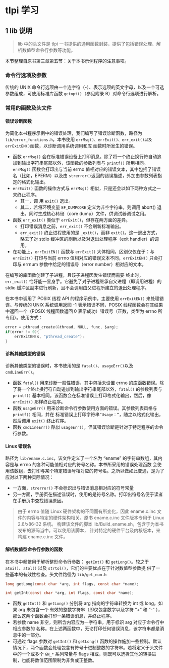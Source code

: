 # tlpi 学习

## 1 lib 说明

>lib 中的头文件是 tlpi 一书提供的通用函数封装，提供了包括错误处理、解析数值型命令行参数等功能。

本节整理自原书第三章第五节：关于本书示例程序的注意事项。

### 命令行选项及参数

传统的 UNIX 命令行选项由一个连字符（-）、表示选项的英文字母，以及一个可选参数组成，可使用标准库函数 `getopt()`（参见附录 B）对命令行选项进行解析。

### 常用的函数及头文件

#### 错误诊断函数

为简化本书程序示例中的错误处理，我们编写了错误诊断函数，路径为 `lib/error_functions.h`，本书使用 `errMsg()、errExit()、err_exit()以及 errExitEN()`函数，以诊断调用系统调用和库 函数时所发生的错误。

- 函数 `errMsg()` 会在标准错误设备上打印消息。除了将一个终止换行符自动追加到输出字符串尾部以外，该函数的参数列表与 `printf()` 所用相同。`errMsg()` 函数会打印出与当前 errno 值相对应的错误文本，其中包括了错误名（比如，EPERM）以及由 `strerror()`返回的错误描述，外加由参数列表指定的格式化输出。
- `errExit()` 函数的操作方式与 `errMsg()` 相似，只是还会以如下两种方式之一来终止程序。
  - 其一，调 用 `exit()` 退出。
  - 其二，若将环境变量 `EF_DUMPCORE` 定义为非空字符串，则调用 abort() 退出，同时生成核心转储（core dump）文件，供调试器调试之用。
- 函数 `err_exit()` 类似于 `errExit()`，但存在两方面的差异。
  - 打印错误消息之前，`err_exit()` 不会刷新标准输出。
  - `err_exit()` 终止进程使用的是 `_exit()`，而非 `exit()`。这一退出方式，略去了对 stdio 缓冲区的刷新以及对退出处理程序（exit handler）的调用。
- 在功能上，`errExitEN()` 函数与 `errExit()` 大体相同，区别仅仅在于：与 `errExit()` 打印与当前 errno 值相对应的错误文本不同，`errExitEN()` 只会打印与 errnum 参数中给定的错误号（error number）相对应的文本。

在编写的库函数创建了子进程，且该子进程因发生错误而需要 终止时，`err_exit()` 恰好能一显身手。它避免了对子进程继承自父进程（即调用进程）的 stdio 缓冲区副本进行刷新，且不会调用由父进程所建立的退出处理程序。

在本书中调用了 POSIX 线程 API 的程序示例中，主要使用 `errExitEN()` 来处理错误。与传统的 UNIX 系统调用返回 -1 表示错误不同，POSIX 线程函数会在其结果中返回一个（POSIX 线程函数返回 0 表示成功）错误号（正数，类型为 errno 所专用）。使用方式：

```c
error = pthread_create(&thread, NULL, func, $arg);
if(error != 0){
    errExitEN(s, "pthread_create");
}
```

#### 诊断其他类型的错误

诊断其他类型的错误时，本书使用的是 `fatal()`、`usageErr()`以及 `cmdLineErr()`。

- 函数 `fatal()` 用来诊断一般性错误，其中包括未设置 errno 的库函数错误。除了将一个终止换行符自动追加到输出字符串尾部以外，`fatal()` 的参数列表与 `printf()` 基本相同。该函数会在标准错误上打印格式化输出，然后，像 `errExit()` 那样终止程序。
- 函数 `usageErr()` 用来诊断命令行参数使用方面的错误。其参数列表风格与 `printf()` 相同，并在 标准错误上打印字符串`“Usage：”`，随之以格式化输出，然后调用 `exit()` 终止程序。
- 函数 `cmdLineErr()` 酷似 `usageErr()`，但其错误诊断是针对于特定程序的命令行参数。

#### Linux 错误名

路径为 `lib/ename.c.inc`，该文件定义了一个名为 “ename” 的字符串数组，其内容是与 errno 的各种可能值相对应的符号名称。本书所采用的错误处理函数 会使用该数组，去打印与某个特定错误号相对应的符号名。之所以做如此变通，是为了应对以下两种实际情况：

- 一方面，`strerror()` 不会标识出与错误消息相对应的符号常量
- 另一方面，手册页在描述错误时，使用的是符号名称。打印出符号名便于读者在手册页中查找错误原因。

>由于 errno 值随 Linux 硬件架构的不同而有所变化，因此 ename.c.inc 文件的内容与特定的硬件架构相关。原书 ename.c.inc 文件版本专用于 Linux 2.6/x86-32 系统。 构建该文件的脚本 lib/Build_ename.sh，包含于为本书发布的源码当中。可以使用该脚本， 针对特定的硬件平台及内核版本，来构建 ename.c.inc 文件。

#### 解析数值型命令行参数的函数

在本书中频繁用于解析整形命令行参数： `getInt()` 和 `getLong()`。较之于 `atoi()`、`atol()` 以及 `strtol()`，它们的主要优点在于针对数值型参数提 供了一些基本的有效性检查。头文件路径为 `lib/get_num.h`

```c
long getLong(const char *arg, int flags, const char *name);

int getInt(const char *arg, int flags, const char *name);
```

- 函数 `getInt()` 和 `getLong()` 分别将 arg 指向的字符串转换为 int 或 long。如果 arg 未包含一个 有效的整数字符串（即仅包含数字以及字符 “+” 和 “-” ），那么这两个函数会打印一条错误消息，并终止程序。
- 若参数 name 非空，则所含内容应为一字符串，用于标识 arg 对应于命令行中相应参数的 名称。在上述两函数中，无论打印任何错误消息，该字符串都是消息中的一部分。
- 可通过 flags 参数对 `getInt()` 和 `getLong()` 函数的操作施加一些控制。默认情况下，两个函数会处理包含有符号十进制整数的字符串。若将定义于头文件中的一个或多个 `GN_*` 系列常量与 flags 相或，则既可以选择其他的转换进制，也能将数值范围限制为非负或正整数。
